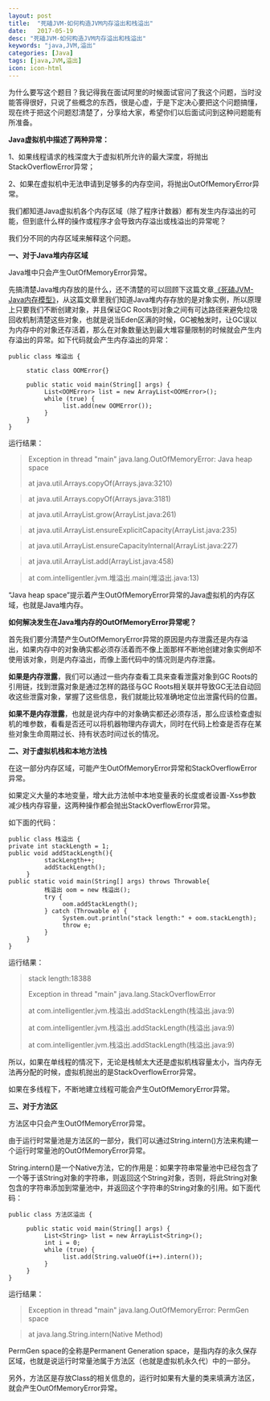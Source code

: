 ```yaml
---
layout: post
title:  "死磕JVM-如何构造JVM内存溢出和栈溢出"
date:   2017-05-19
desc: "死磕JVM-如何构造JVM内存溢出和栈溢出"
keywords: "java,JVM,溢出"
categories: [Java]
tags: [java,JVM,溢出]
icon: icon-html
---
```


为什么要写这个题目？我记得我在面试阿里的时候面试官问了我这个问题，当时没能答得很好，只说了些概念的东西，很是心虚，于是下定决心要把这个问题搞懂，现在终于把这个问题怼清楚了，分享给大家，希望你们以后面试问到这种问题能有所准备。

**Java虚拟机中描述了两种异常：**

1、如果线程请求的栈深度大于虚拟机所允许的最大深度，将抛出StackOverflowError异常；

2、如果在虚拟机中无法申请到足够多的内存空间，将抛出OutOfMemoryError异常。

我们都知道Java虚拟机各个内存区域（除了程序计数器）都有发生内存溢出的可能，但到底什么样的操作或程序才会导致内存溢出或栈溢出的异常呢？

我们分不同的内存区域来解释这个问题。

**一、对于Java堆内存区域**

Java堆中只会产生OutOfMemoryError异常。

先搞清楚Java堆内存放的是什么，还不清楚的可以回顾下这篇文章[《死磕JVM-Java内存模型》]()，从这篇文章里我们知道Java堆内存存放的是对象实例，所以原理上只要我们不断创建对象，并且保证GC Roots到对象之间有可达路径来避免垃圾回收机制清楚这些对象，也就是说当Eden区满的时候，GC被触发时，让GC误以为内存中的对象还存活着，那么在对象数量达到最大堆容量限制的时候就会产生内存溢出的异常。如下代码就会产生内存溢出的异常：

<pre class="prettyprint"><code><span class="kwd">public</span><span class="pln"> </span><span class="kwd">class</span><span class="pln"> </span><span class="pun">堆溢出</span><span class="pln"> </span><span class="pun">{</span><span class="pln">

     </span><span class="kwd">static</span><span class="pln"> </span><span class="kwd">class</span><span class="pln"> </span><span class="typ">OOMError</span><span class="pun">{}</span><span class="pln">

     </span><span class="kwd">public</span><span class="pln"> </span><span class="kwd">static</span><span class="pln"> </span><span class="kwd">void</span><span class="pln"> main</span><span class="pun">(</span><span class="typ">String</span><span class="pun">[]</span><span class="pln"> args</span><span class="pun">)</span><span class="pln"> </span><span class="pun">{</span><span class="pln">
          </span><span class="typ">List</span><span class="pun">&lt;</span><span class="typ">OOMError</span><span class="pun">&gt;</span><span class="pln"> list </span><span class="pun">=</span><span class="pln"> </span><span class="kwd">new</span><span class="pln"> </span><span class="typ">ArrayList</span><span class="pun">&lt;</span><span class="typ">OOMError</span><span class="pun">&gt;();</span><span class="pln">
          </span><span class="kwd">while</span><span class="pln"> </span><span class="pun">(</span><span class="kwd">true</span><span class="pun">)</span><span class="pln"> </span><span class="pun">{</span><span class="pln">
               list</span><span class="pun">.</span><span class="pln">add</span><span class="pun">(</span><span class="kwd">new</span><span class="pln"> </span><span class="typ">OOMError</span><span class="pun">());</span><span class="pln">
          </span><span class="pun">}</span><span class="pln">
     </span><span class="pun">}</span><span class="pln">
</span><span class="pun">}</span></code></pre>
运行结果：

> Exception in thread "main" java.lang.OutOfMemoryError: Java heap space
> 
>at java.util.Arrays.copyOf(Arrays.java:3210)

>at java.util.Arrays.copyOf(Arrays.java:3181)

>at java.util.ArrayList.grow(ArrayList.java:261)

>at java.util.ArrayList.ensureExplicitCapacity(ArrayList.java:235)

>at java.util.ArrayList.ensureCapacityInternal(ArrayList.java:227)

>at java.util.ArrayList.add(ArrayList.java:458)

>at com.intelligentler.jvm.堆溢出.main(堆溢出.java:13)

“Java heap space”提示着产生OutOfMemoryError异常的Java虚拟机的内存区域，也就是Java堆内存。

**如何解决发生在Java堆内存的OutOfMemoryError异常呢？**

首先我们要分清楚产生OutOfMemoryError异常的原因是内存泄露还是内存溢出，如果内存中的对象确实都必须存活着而不像上面那样不断地创建对象实例却不使用该对象，则是内存溢出，而像上面代码中的情况则是内存泄露。

**如果是内存泄露**，我们可以通过一些内存查看工具来查看泄露对象到GC Roots的引用链，找到泄露对象是通过怎样的路径与GC Roots相关联并导致GC无法自动回收这些泄露对象，掌握了这些信息，我们就能比较准确地定位出泄露代码的位置。

**如果不是内存泄露**，也就是说内存中的对象确实都还必须存活，那么应该检查虚拟机的堆参数，看看是否还可以将机器物理内存调大，同时在代码上检查是否存在某些对象生命周期过长、持有状态时间过长的情况。

**二、对于虚拟机栈和本地方法栈**

在这一部分内存区域，可能产生OutOfMemoryError异常和StackOverflowError异常。

如果定义大量的本地变量，增大此方法帧中本地变量表的长度或者设置-Xss参数减少栈内存容量，这两种操作都会抛出StackOverflowError异常。

如下面的代码：
<pre class="prettyprint"><code><span class="kwd">public</span><span class="pln"> </span><span class="kwd">class</span><span class="pln"> </span><span class="pun">栈溢出</span><span class="pln"> </span><span class="pun">{</span><span class="pln">
</span><span class="kwd">private</span><span class="pln"> </span><span class="kwd">int</span><span class="pln"> stackLength </span><span class="pun">=</span><span class="pln"> </span><span class="lit">1</span><span class="pun">;</span><span class="pln">
</span><span class="kwd">public</span><span class="pln"> </span><span class="kwd">void</span><span class="pln"> addStackLength</span><span class="pun">(){</span><span class="pln">
          stackLength</span><span class="pun">++;</span><span class="pln">
          addStackLength</span><span class="pun">();</span><span class="pln">
     </span><span class="pun">}</span><span class="pln">
</span><span class="kwd">public</span><span class="pln"> </span><span class="kwd">static</span><span class="pln"> </span><span class="kwd">void</span><span class="pln"> main</span><span class="pun">(</span><span class="typ">String</span><span class="pun">[]</span><span class="pln"> args</span><span class="pun">)</span><span class="pln"> </span><span class="kwd">throws</span><span class="pln"> </span><span class="typ">Throwable</span><span class="pun">{</span><span class="pln">
          </span><span class="pun">栈溢出</span><span class="pln"> oom </span><span class="pun">=</span><span class="pln"> </span><span class="kwd">new</span><span class="pln"> </span><span class="pun">栈溢出();</span><span class="pln">
          </span><span class="kwd">try</span><span class="pln"> </span><span class="pun">{</span><span class="pln">
               oom</span><span class="pun">.</span><span class="pln">addStackLength</span><span class="pun">();</span><span class="pln">
          </span><span class="pun">}</span><span class="pln"> </span><span class="kwd">catch</span><span class="pln"> </span><span class="pun">(</span><span class="typ">Throwable</span><span class="pln"> e</span><span class="pun">)</span><span class="pln"> </span><span class="pun">{</span><span class="pln">
               </span><span class="typ">System</span><span class="pun">.</span><span class="kwd">out</span><span class="pun">.</span><span class="pln">println</span><span class="pun">(</span><span class="str">"stack length:"</span><span class="pln"> </span><span class="pun">+</span><span class="pln"> oom</span><span class="pun">.</span><span class="pln">stackLength</span><span class="pun">);</span><span class="pln">
               </span><span class="kwd">throw</span><span class="pln"> e</span><span class="pun">;</span><span class="pln">
          </span><span class="pun">}</span><span class="pln">
     </span><span class="pun">}</span><span class="pln">
</span><span class="pun">}</span></code></pre>
运行结果：

> stack length:18388
> 
> Exception in thread "main" java.lang.StackOverflowError
> 
> at com.intelligentler.jvm.栈溢出.addStackLength(栈溢出.java:9)
>
>at com.intelligentler.jvm.栈溢出.addStackLength(栈溢出.java:9)
>
>at com.intelligentler.jvm.栈溢出.addStackLength(栈溢出.java:9)

所以，如果在单线程的情况下，无论是栈帧太大还是虚拟机栈容量太小，当内存无法再分配的时候，虚拟机抛出的是StackOverflowError异常。

如果在多线程下，不断地建立线程可能会产生OutOfMemoryError异常。

**三、对于方法区**

方法区中只会产生OutOfMemoryError异常。

由于运行时常量池是方法区的一部分，我们可以通过String.intern()方法来构建一个运行时常量池的OutOfMemoryError异常。

String.intern()是一个Native方法，它的作用是：如果字符串常量池中已经包含了一个等于该String对象的字符串，则返回这个String对象，否则，将此String对象包含的字符串添加到常量池中，并返回这个字符串的String对象的引用。如下面代码：

<pre class="prettyprint"><code><span class="kwd">public</span><span class="pln"> </span><span class="kwd">class</span><span class="pln"> </span><span class="pun">方法区溢出</span><span class="pln"> </span><span class="pun">{</span><span class="pln">

     </span><span class="kwd">public</span><span class="pln"> </span><span class="kwd">static</span><span class="pln"> </span><span class="kwd">void</span><span class="pln"> main</span><span class="pun">(</span><span class="typ">String</span><span class="pun">[]</span><span class="pln"> args</span><span class="pun">)</span><span class="pln"> </span><span class="pun">{</span><span class="pln">
          </span><span class="typ">List</span><span class="pun">&lt;</span><span class="typ">String</span><span class="pun">&gt;</span><span class="pln"> list </span><span class="pun">=</span><span class="pln"> </span><span class="kwd">new</span><span class="pln"> </span><span class="typ">ArrayList</span><span class="pun">&lt;</span><span class="typ">String</span><span class="pun">&gt;();</span><span class="pln">
          </span><span class="kwd">int</span><span class="pln"> i </span><span class="pun">=</span><span class="pln"> </span><span class="lit">0</span><span class="pun">;</span><span class="pln">
          </span><span class="kwd">while</span><span class="pln"> </span><span class="pun">(</span><span class="kwd">true</span><span class="pun">)</span><span class="pln"> </span><span class="pun">{</span><span class="pln">
               list</span><span class="pun">.</span><span class="pln">add</span><span class="pun">(</span><span class="typ">String</span><span class="pun">.</span><span class="pln">valueOf</span><span class="pun">(</span><span class="pln">i</span><span class="pun">++).</span><span class="pln">intern</span><span class="pun">());</span><span class="pln">
          </span><span class="pun">}</span><span class="pln">
     </span><span class="pun">}</span><span class="pln">
</span><span class="pun">}</span></code></pre>
运行结果：
> Exception in thread "main" java.lang.OutOfMemoryError: PermGen space

>at java.lang.String.intern(Native Method)

PermGen space的全称是Permanent Generation space，是指内存的永久保存区域，也就是说运行时常量池属于方法区（也就是虚拟机永久代）中的一部分。

另外，方法区是存放Class的相关信息的，运行时如果有大量的类来填满方法区，就会产生OutOfMemoryError异常。